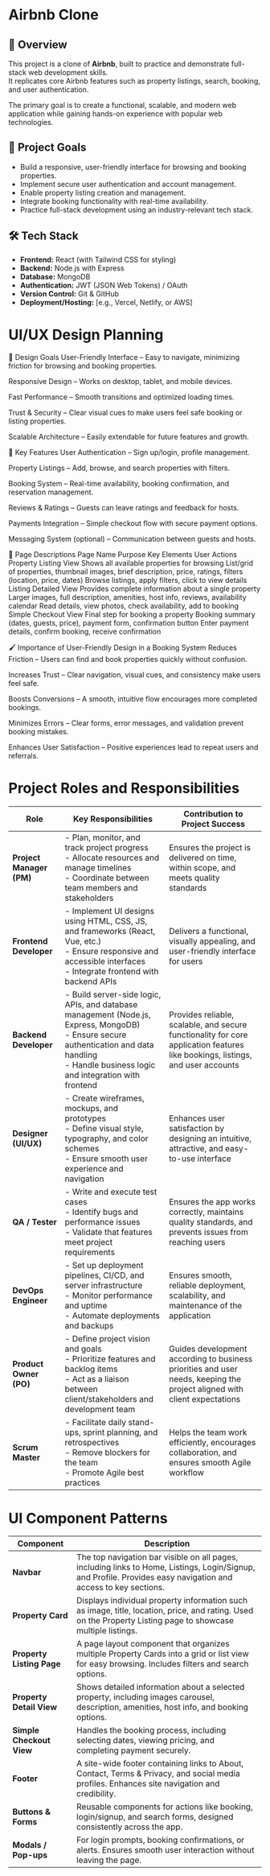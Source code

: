# Airbnb Clone

## 📌 Overview
This project is a clone of **Airbnb**, built to practice and demonstrate full-stack web development skills.  
It replicates core Airbnb features such as property listings, search, booking, and user authentication.  

The primary goal is to create a functional, scalable, and modern web application while gaining hands-on experience with popular web technologies.  

## 🎯 Project Goals
- Build a responsive, user-friendly interface for browsing and booking properties.  
- Implement secure user authentication and account management.  
- Enable property listing creation and management.  
- Integrate booking functionality with real-time availability.  
- Practice full-stack development using an industry-relevant tech stack.  

## 🛠️ Tech Stack
- **Frontend:** React (with Tailwind CSS for styling)  
- **Backend:** Node.js with Express  
- **Database:** MongoDB  
- **Authentication:** JWT (JSON Web Tokens) / OAuth  
- **Version Control:** Git & GitHub  
- **Deployment/Hosting:** [e.g., Vercel, Netlify, or AWS]  


# UI/UX Design Planning

🎨 Design Goals
User-Friendly Interface – Easy to navigate, minimizing friction for browsing and booking properties.

Responsive Design – Works on desktop, tablet, and mobile devices.

Fast Performance – Smooth transitions and optimized loading times.

Trust & Security – Clear visual cues to make users feel safe booking or listing properties.

Scalable Architecture – Easily extendable for future features and growth.

🔑 Key Features
User Authentication – Sign up/login, profile management.

Property Listings – Add, browse, and search properties with filters.

Booking System – Real-time availability, booking confirmation, and reservation management.

Reviews & Ratings – Guests can leave ratings and feedback for hosts.

Payments Integration – Simple checkout flow with secure payment options.

Messaging System (optional) – Communication between guests and hosts.

📄 Page Descriptions
Page Name	Purpose	Key Elements	User Actions
Property Listing View	Shows all available properties for browsing	List/grid of properties, thumbnail images, brief description, price, ratings, filters (location, price, dates)	Browse listings, apply filters, click to view details
Listing Detailed View	Provides complete information about a single property	Larger images, full description, amenities, host info, reviews, availability calendar	Read details, view photos, check availability, add to booking
Simple Checkout View	Final step for booking a property	Booking summary (dates, guests, price), payment form, confirmation button	Enter payment details, confirm booking, receive confirmation

🖌 Importance of User-Friendly Design in a Booking System
Reduces Friction – Users can find and book properties quickly without confusion.

Increases Trust – Clear navigation, visual cues, and consistency make users feel safe.

Boosts Conversions – A smooth, intuitive flow encourages more completed bookings.

Minimizes Errors – Clear forms, error messages, and validation prevent booking mistakes.

Enhances User Satisfaction – Positive experiences lead to repeat users and referrals.

# Project Roles and Responsibilities

| Role | Key Responsibilities | Contribution to Project Success |
|------|-------------------|--------------------------------|
| **Project Manager (PM)** | - Plan, monitor, and track project progress<br>- Allocate resources and manage timelines<br>- Coordinate between team members and stakeholders | Ensures the project is delivered on time, within scope, and meets quality standards |
| **Frontend Developer** | - Implement UI designs using HTML, CSS, JS, and frameworks (React, Vue, etc.)<br>- Ensure responsive and accessible interfaces<br>- Integrate frontend with backend APIs | Delivers a functional, visually appealing, and user-friendly interface for users |
| **Backend Developer** | - Build server-side logic, APIs, and database management (Node.js, Express, MongoDB)<br>- Ensure secure authentication and data handling<br>- Handle business logic and integration with frontend | Provides reliable, scalable, and secure functionality for core application features like bookings, listings, and user accounts |
| **Designer (UI/UX)** | - Create wireframes, mockups, and prototypes<br>- Define visual style, typography, and color schemes<br>- Ensure smooth user experience and navigation | Enhances user satisfaction by designing an intuitive, attractive, and easy-to-use interface |
| **QA / Tester** | - Write and execute test cases<br>- Identify bugs and performance issues<br>- Validate that features meet project requirements | Ensures the app works correctly, maintains quality standards, and prevents issues from reaching users |
| **DevOps Engineer** | - Set up deployment pipelines, CI/CD, and server infrastructure<br>- Monitor performance and uptime<br>- Automate deployments and backups | Ensures smooth, reliable deployment, scalability, and maintenance of the application |
| **Product Owner (PO)** | - Define project vision and goals<br>- Prioritize features and backlog items<br>- Act as a liaison between client/stakeholders and development team | Guides development according to business priorities and user needs, keeping the project aligned with client expectations |
| **Scrum Master** | - Facilitate daily stand-ups, sprint planning, and retrospectives<br>- Remove blockers for the team<br>- Promote Agile best practices | Helps the team work efficiently, encourages collaboration, and ensures smooth Agile workflow |

# UI Component Patterns

| Component | Description |
|-----------|-------------|
| **Navbar** | The top navigation bar visible on all pages, including links to Home, Listings, Login/Signup, and Profile. Provides easy navigation and access to key sections. |
| **Property Card** | Displays individual property information such as image, title, location, price, and rating. Used on the Property Listing page to showcase multiple listings. |
| **Property Listing Page** | A page layout component that organizes multiple Property Cards into a grid or list view for easy browsing. Includes filters and search options. |
| **Property Detail View** | Shows detailed information about a selected property, including images carousel, description, amenities, host info, and booking options. |
| **Simple Checkout View** | Handles the booking process, including selecting dates, viewing pricing, and completing payment securely. |
| **Footer** | A site-wide footer containing links to About, Contact, Terms & Privacy, and social media profiles. Enhances site navigation and credibility. |
| **Buttons & Forms** | Reusable components for actions like booking, login/signup, and search forms, designed consistently across the app. |
| **Modals / Pop-ups** | For login prompts, booking confirmations, or alerts. Ensures smooth user interaction without leaving the page. |
